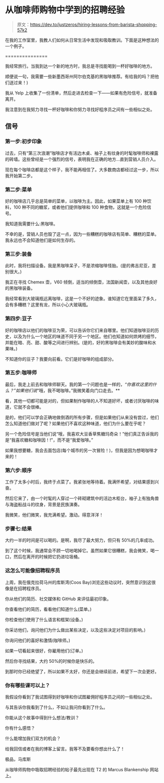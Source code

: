 # 从咖啡师购物中学到的招聘经验

> 原文：<https://dev.to/justzeros/hiring-lessons-from-barista-shopping-57k2>

在我的工作室里，我教人们如何从日常生活中发现和吸取教训。下面是这种想法的一个例子。

===============

我经常旅行。当我到达一个新的地方时，我总是寻找能喝到一杯好咖啡的地方。

顺便说一句，我需要一些新墨西哥州阿尔伯克基的黑咖啡推荐。有给我的吗？把他们送过来！)

我从 Yelp 上收集了一份清单，然后走进去检查一下——如果有危险信号，就准备离开。

我注意到在我努力寻找一杯好咖啡和你努力寻找好程序员之间有一些相似之处。

## 信号

### 第一步:初步印象

过去，只有“第三次浪潮”咖啡店才有活边木桌、袖子上有纹身的时髦咖啡师和裸露的砖墙。这些曾经是一个强烈的信号，表明我在正确的地方…直到营销人员介入。

现在每个咖啡店都是这个样子，我不能再相信了。大多数商店都经过这一步，所以我开始第二步。

### 第二步:菜单

好的咖啡店几乎总是简单的菜单，以咖啡为主。因此，如果菜单上有 100 种饮料，100 种不同的糖浆，或者他们提供咖啡和 100 种食物，这就是一个危险信号。

我知道我需要什么:黑咖啡。

不幸的是，营销人员也毁了这一点，因为一些糟糕的咖啡店有简单、糟糕的菜单。我永远也不会知道他们是如何生存的。

### 第三步:装备

此时，我将扫描设备。我是黑咖啡呆子，不是浓缩咖啡怪胎。(是的弗吉尼亚，差别很大。)

我正在寻找 Chemex 壶，V60 倾倒，适当的倾倒壶，法国新闻壶，以及其他良好的黑咖啡装备。

我经常看到大玻璃瓶远离咖啡，这是一个不好的迹象。谁知道它在里面呆了多久，会有多糟糕？这里有龙，所以小心大玻璃瓶。

### 第四步:豆子

好的咖啡店以他们的咖啡豆为荣，可以告诉你它们来自哪里。他们知道咖啡豆的历史，以及为什么一个地区的味道不同于另一个地区。他们也知道如何烘烤的细节，并能在暗、亮、甜、酸等之间进行辨别。(是的，好的黑咖啡会有美妙的酸味和水果味。)

不知道你的豆子？我要向前看。它们是好咖啡的组成部分。

### 第五步:咖啡师

最后，我走上前去和咖啡师聊天。我的第一个问题也是一样的，*“你喜欢这里的什么？”如果他们说*“哦，我不喝咖啡。”我微笑着向门口走去。**

看，其他一切都可能是对的，但如果制作咖啡的人不知道好坏，或者讨厌咖啡的味道，它就不会很棒。

是的，他们可以学会正确地做倒酒的所有步骤，但是如果他们从来没有尝过，他们怎么知道他们做对了呢？如果他们不喜欢这种味道，他们为什么要在乎呢？

另一个危险信号是当他们说“哦，我喜欢大豆香草焦糖玛奇朵！”他们真正告诉我的是“我喜欢糖和咖啡因！!"，而不是“我爱咖啡。”

如果我想要糖，我会去面包店(每个城市的另一次冒险！)，但我是因为想喝咖啡才来的！

### 第六步:顺序

工作了太多小时后，我终于点菜了。我紧张地等待着。我满怀希望，对结果感到兴奋。

然后它来了，由一个时髦的人穿过一个砖砌建筑中的活边木柜台，袖子上有独角兽与海盗船战斗的纹身，背景是民族演奏。

我微笑，他们微笑，我充满希望。激动。得意洋洋！

### 步骤七:结果

大约一半的时间是可以喝的。是啊，我尽了最大努力，但只有 50%的几率成功。

到了这个时候，我通常会不顾一切地喝掉它。虽然如果它很糟糕，我会微笑，喝一口，然后在离开的时候把它扔进垃圾桶。

### 这怎么可能像招聘程序员

上周，我在俄克拉荷马州的库斯湾(Coos Bay)浏览这些动议时，突然意识到这很像是在招聘程序员。

你从他们的简历、社交媒体和 GitHub 来评估最初印象。

你查看他们的简历，看看他们知道什么(菜单。)

你检查他们使用了什么语言和框架(设备。)

你采访他们，询问他们为什么做出某些决定，以及这些决定对项目的影响。)

你询问他们的喜好和激情(咖啡师。)

如果一切看起来很好，你雇用他们(订单。)

然后你寻找结果，大约 50%的时候你是快乐的。

到那时你已经绝望了，所以如果不太好，你还是会继续前进，希望下一次会更好。

### 你有哪些课可以上？

我假设你看到了我试图得到好咖啡和你试图雇佣好程序员之间的一些相似之处。

与其告诉你我看到了什么，不如让我问你看到了什么。

你能从这个故事中得到什么想法/教训？

你有什么感悟？

什么能增加我们双方的机会？

给我回信或者在我的博客上留言。我等不及要看你想出什么了！

极品，马库斯

从咖啡师购物中吸取招聘经验的帖子最先出现在 T2 的 Marcus Blankenship 网站上。
